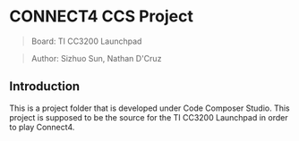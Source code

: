 # **CONNECT4** CCS Project

> Board: TI CC3200 Launchpad

> Author: Sizhuo Sun, Nathan D'Cruz

## Introduction
This is a project folder that is developed under Code Composer Studio.
This project is supposed to be the source for the TI CC3200 Launchpad 
in order to play Connect4.

